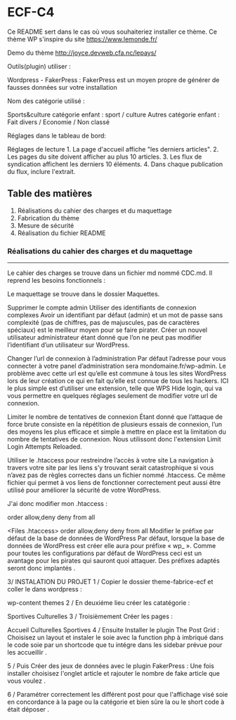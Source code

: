 # ECF-C4
Ce README sert dans le cas où vous souhaiteriez installer ce thème.
Ce thème WP s'inspire du site https://www.lemonde.fr/

Demo du thème
http://joyce.devweb.cfa.nc/lepays/


Outils(plugin) utiliser :

Wordpress
    - FakerPress : FakerPress est un moyen propre de générer de fausses données sur votre installation 

Nom des catégorie utilisé :

Sports&culture
    catégorie enfant : sport / culture
Autres
    catégorie enfant : Fait divers / Economie / Non classé

Réglages dans le tableau de bord:

Réglages de lecture 
    1. La page d'accueil affiche "les derniers articles".
    2. Les pages du site doivent afficher au plus 10 articles.
    3. Les flux de syndication affichent les derniers 10 éléments.
    4. Dans chaque publication du flux, inclure l'extrait.


## Table des matières
1. Réalisations du cahier des charges et du maquettage
2. Fabrication du thème
3. Mesure de sécurité
4. Réalisation du fichier README

### Réalisations du cahier des charges et du maquettage
***
Le cahier des charges se trouve dans un fichier md nommé CDC.md.
Il reprend les besoins fonctionnels : 

Le maquettage se trouve dans le dossier Maquettes.

Supprimer le compte admin
Utiliser des identifiants de connexion complexes
Avoir un identifiant par défaut (admin) et un mot de passe sans complexité (pas de chiffres, pas de majuscules, pas de caractères spéciaux) est le meilleur moyen pour se faire pirater. Créer un nouvel utilisateur administrateur étant donné que l’on ne peut pas modifier l’identifiant d’un utilisateur sur WordPress.

Changer l’url de connexion à l’administration
Par défaut l’adresse pour vous connecter à votre panel d’administration sera mondomaine.fr/wp-admin. Le problème avec cette url est qu’elle est commune à tous les sites WordPress lors de leur création ce qui en fait qu’elle est connue de tous les hackers. ICI le plus simple est d’utiliser une extension, telle que WPS Hide login, qui va vous permettre en quelques réglages seulement de modifier votre url de connexion.

Limiter le nombre de tentatives de connexion
Étant donné que l’attaque de force brute consiste en la répétition de plusieurs essais de connexion, l’un des moyens les plus efficace et simple à mettre en place est la limitation du nombre de tentatives de connexion. Nous utilissont donc l'extension Limit Login Attempts Reloaded.

Utiliser le .htaccess pour restreindre l’accès à votre site
La navigation à travers votre site par les liens s’y trouvant serait catastrophique si vous n’avez pas de règles correctes dans un fichier nommé .htaccess. Ce même fichier qui permet à vos liens de fonctionner correctement peut aussi être utilisé pour améliorer la sécurité de votre WordPress.

J'ai donc modifier mon .htaccess :

<files wp-config.php>
order allow,deny
deny from all
</files>

<Files .htaccess>
order allow,deny
deny from all
</Files>
Modifier le préfixe par défaut de la base de données de WordPress
Par défaut, lorsque la base de données de WordPress est créer elle aura pour préfixe « wp_ ». Comme pour toutes les configurations par défaut de WordPress ceci est un avantage pour les pirates qui sauront quoi attaquer. Des préfixes adaptés seront donc implantés .

3/ INSTALATION DU PROJET
1 / Copier le dossier theme-fabrice-ecf et coller le dans wordpress :

wp-content
themes
2 / En deuxiéme lieu créer les catatégorie :

Sportives
Culturelles
3 / Troisièmement Créer les pages :

Accueil
Culturelles
Sportives
4 / Ensuite Installer le plugin The Post Grid : Choisisez un layout et instaler le soie avec la function php à imbriqué dans le code soie par un shortcode que tu intégre dans les sidebar prévue pour les accueillir .

5 / Puis Créer des jeux de données avec le plugin FakerPress : Une fois installer choisisez l'onglet article et rajouter le nombre de fake article que vous voulez .

6 / Paramétrer correctement les différent post pour que l'affichage visé soie en concordance à la page ou la catégorie et bien sûre la ou le short code à était déposer .